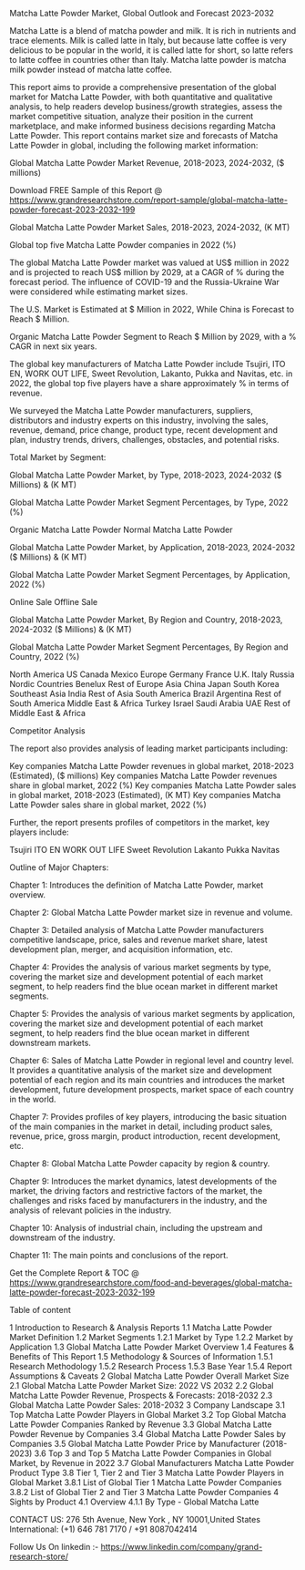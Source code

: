 Matcha Latte Powder Market, Global Outlook and Forecast 2023-2032

Matcha Latte is a blend of matcha powder and milk. It is rich in nutrients and trace elements. Milk is called latte in Italy, but because latte coffee is very delicious to be popular in the world, it is called latte for short, so latte refers to latte coffee in countries other than Italy. Matcha latte powder is matcha milk powder instead of matcha latte coffee.

This report aims to provide a comprehensive presentation of the global market for Matcha Latte Powder, with both quantitative and qualitative analysis, to help readers develop business/growth strategies, assess the market competitive situation, analyze their position in the current marketplace, and make informed business decisions regarding Matcha Latte Powder. This report contains market size and forecasts of Matcha Latte Powder in global, including the following market information:

Global Matcha Latte Powder Market Revenue, 2018-2023, 2024-2032, ($ millions)

Download FREE Sample of this Report @ https://www.grandresearchstore.com/report-sample/global-matcha-latte-powder-forecast-2023-2032-199


Global Matcha Latte Powder Market Sales, 2018-2023, 2024-2032, (K MT)

Global top five Matcha Latte Powder companies in 2022 (%)

The global Matcha Latte Powder market was valued at US$ million in 2022 and is projected to reach US$ million by 2029, at a CAGR of % during the forecast period. The influence of COVID-19 and the Russia-Ukraine War were considered while estimating market sizes.

The U.S. Market is Estimated at $ Million in 2022, While China is Forecast to Reach $ Million.

Organic Matcha Latte Powder Segment to Reach $ Million by 2029, with a % CAGR in next six years.

The global key manufacturers of Matcha Latte Powder include Tsujiri, ITO EN, WORK OUT LIFE, Sweet Revolution, Lakanto, Pukka and Navitas, etc. in 2022, the global top five players have a share approximately % in terms of revenue.

We surveyed the Matcha Latte Powder manufacturers, suppliers, distributors and industry experts on this industry, involving the sales, revenue, demand, price change, product type, recent development and plan, industry trends, drivers, challenges, obstacles, and potential risks.

Total Market by Segment:

Global Matcha Latte Powder Market, by Type, 2018-2023, 2024-2032 ($ Millions) & (K MT)

Global Matcha Latte Powder Market Segment Percentages, by Type, 2022 (%)



Organic Matcha Latte Powder
Normal Matcha Latte Powder


Global Matcha Latte Powder Market, by Application, 2018-2023, 2024-2032 ($ Millions) & (K MT)

Global Matcha Latte Powder Market Segment Percentages, by Application, 2022 (%)



Online Sale
Offline Sale


Global Matcha Latte Powder Market, By Region and Country, 2018-2023, 2024-2032 ($ Millions) & (K MT)

Global Matcha Latte Powder Market Segment Percentages, By Region and Country, 2022 (%)



North America
US
Canada
Mexico
Europe
Germany
France
U.K.
Italy
Russia
Nordic Countries
Benelux
Rest of Europe
Asia
China
Japan
South Korea
Southeast Asia
India
Rest of Asia
South America
Brazil
Argentina
Rest of South America
Middle East & Africa
Turkey
Israel
Saudi Arabia
UAE
Rest of Middle East & Africa


Competitor Analysis

The report also provides analysis of leading market participants including:



Key companies Matcha Latte Powder revenues in global market, 2018-2023 (Estimated), ($ millions)
Key companies Matcha Latte Powder revenues share in global market, 2022 (%)
Key companies Matcha Latte Powder sales in global market, 2018-2023 (Estimated), (K MT)
Key companies Matcha Latte Powder sales share in global market, 2022 (%)


Further, the report presents profiles of competitors in the market, key players include:



Tsujiri
ITO EN
WORK OUT LIFE
Sweet Revolution
Lakanto
Pukka
Navitas


Outline of Major Chapters:

Chapter 1: Introduces the definition of Matcha Latte Powder, market overview.

Chapter 2: Global Matcha Latte Powder market size in revenue and volume.

Chapter 3: Detailed analysis of Matcha Latte Powder manufacturers competitive landscape, price, sales and revenue market share, latest development plan, merger, and acquisition information, etc.

Chapter 4: Provides the analysis of various market segments by type, covering the market size and development potential of each market segment, to help readers find the blue ocean market in different market segments.

Chapter 5: Provides the analysis of various market segments by application, covering the market size and development potential of each market segment, to help readers find the blue ocean market in different downstream markets.

Chapter 6: Sales of Matcha Latte Powder in regional level and country level. It provides a quantitative analysis of the market size and development potential of each region and its main countries and introduces the market development, future development prospects, market space of each country in the world.

Chapter 7: Provides profiles of key players, introducing the basic situation of the main companies in the market in detail, including product sales, revenue, price, gross margin, product introduction, recent development, etc.

Chapter 8: Global Matcha Latte Powder capacity by region & country.

Chapter 9: Introduces the market dynamics, latest developments of the market, the driving factors and restrictive factors of the market, the challenges and risks faced by manufacturers in the industry, and the analysis of relevant policies in the industry.

Chapter 10: Analysis of industrial chain, including the upstream and downstream of the industry.

Chapter 11: The main points and conclusions of the report.

Get the Complete Report & TOC @ https://www.grandresearchstore.com/food-and-beverages/global-matcha-latte-powder-forecast-2023-2032-199

Table of content

1 Introduction to Research & Analysis Reports
1.1 Matcha Latte Powder Market Definition
1.2 Market Segments
1.2.1 Market by Type
1.2.2 Market by Application
1.3 Global Matcha Latte Powder Market Overview
1.4 Features & Benefits of This Report
1.5 Methodology & Sources of Information
1.5.1 Research Methodology
1.5.2 Research Process
1.5.3 Base Year
1.5.4 Report Assumptions & Caveats
2 Global Matcha Latte Powder Overall Market Size
2.1 Global Matcha Latte Powder Market Size: 2022 VS 2032
2.2 Global Matcha Latte Powder Revenue, Prospects & Forecasts: 2018-2032
2.3 Global Matcha Latte Powder Sales: 2018-2032
3 Company Landscape
3.1 Top Matcha Latte Powder Players in Global Market
3.2 Top Global Matcha Latte Powder Companies Ranked by Revenue
3.3 Global Matcha Latte Powder Revenue by Companies
3.4 Global Matcha Latte Powder Sales by Companies
3.5 Global Matcha Latte Powder Price by Manufacturer (2018-2023)
3.6 Top 3 and Top 5 Matcha Latte Powder Companies in Global Market, by Revenue in 2022
3.7 Global Manufacturers Matcha Latte Powder Product Type
3.8 Tier 1, Tier 2 and Tier 3 Matcha Latte Powder Players in Global Market
3.8.1 List of Global Tier 1 Matcha Latte Powder Companies
3.8.2 List of Global Tier 2 and Tier 3 Matcha Latte Powder Companies
4 Sights by Product
4.1 Overview
4.1.1 By Type - Global Matcha Latte

CONTACT US:
276 5th Avenue, New York , NY 10001,United States
International: (+1) 646 781 7170 / +91 8087042414

Follow Us On linkedin :- https://www.linkedin.com/company/grand-research-store/


